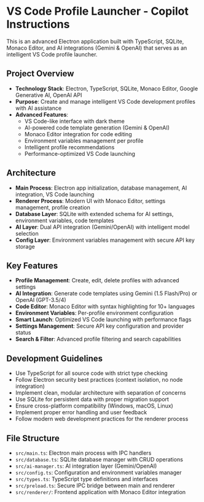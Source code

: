 # VS Code Profile Launcher - Copilot Instructions

This is an advanced Electron application built with TypeScript, SQLite, Monaco Editor, and AI integrations (Gemini & OpenAI) that serves as an intelligent VS Code profile launcher.

## Project Overview
- **Technology Stack**: Electron, TypeScript, SQLite, Monaco Editor, Google Generative AI, OpenAI API
- **Purpose**: Create and manage intelligent VS Code development profiles with AI assistance
- **Advanced Features**: 
  - VS Code-like interface with dark theme
  - AI-powered code template generation (Gemini & OpenAI)
  - Monaco Editor integration for code editing
  - Environment variables management per profile
  - Intelligent profile recommendations
  - Performance-optimized VS Code launching

## Architecture
- **Main Process**: Electron app initialization, database management, AI integration, VS Code launching
- **Renderer Process**: Modern UI with Monaco Editor, settings management, profile creation
- **Database Layer**: SQLite with extended schema for AI settings, environment variables, code templates
- **AI Layer**: Dual API integration (Gemini/OpenAI) with intelligent model selection
- **Config Layer**: Environment variables management with secure API key storage

## Key Features
- **Profile Management**: Create, edit, delete profiles with advanced settings
- **AI Integration**: Generate code templates using Gemini (1.5 Flash/Pro) or OpenAI (GPT-3.5/4)
- **Code Editor**: Monaco Editor with syntax highlighting for 10+ languages
- **Environment Variables**: Per-profile environment configuration
- **Smart Launch**: Optimized VS Code launching with performance flags
- **Settings Management**: Secure API key configuration and provider status
- **Search & Filter**: Advanced profile filtering and search capabilities

## Development Guidelines
- Use TypeScript for all source code with strict type checking
- Follow Electron security best practices (context isolation, no node integration)
- Implement clean, modular architecture with separation of concerns
- Use SQLite for persistent data with proper migration support
- Ensure cross-platform compatibility (Windows, macOS, Linux)
- Implement proper error handling and user feedback
- Follow modern web development practices for the renderer process

## File Structure
- `src/main.ts`: Electron main process with IPC handlers
- `src/database.ts`: SQLite database manager with CRUD operations
- `src/ai-manager.ts`: AI integration layer (Gemini/OpenAI)
- `src/config.ts`: Configuration and environment variables manager
- `src/types.ts`: TypeScript type definitions and interfaces
- `src/preload.ts`: Secure IPC bridge between main and renderer
- `src/renderer/`: Frontend application with Monaco Editor integration
